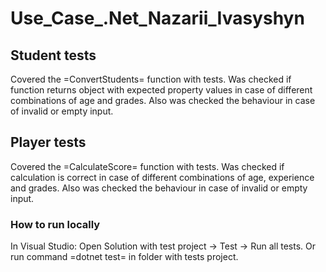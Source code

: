 # Use_Case_.Net_Nazarii_Ivasyshyn

## Student tests
Covered the =ConvertStudents= function with tests. 
Was checked if function returns object
with expected property values in case of different 
combinations of age and grades. Also was checked the behaviour 
in case of invalid or empty input.

## Player tests
Covered the =CalculateScore= function with tests. 
Was checked if calculation is correct in case  of different 
combinations of age, experience and grades. Also was checked the behaviour 
in case of invalid or empty input.

### How to run locally
In Visual Studio: Open Solution with test project -> 
Test -> Run all tests.
Or run command =dotnet test= in folder with tests project.

